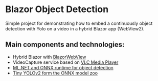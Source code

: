 # Blazor Object Detection 

Simple project for demonstrating how to embed a continuously object detection with Yolo 
on a video in a hybrid Blazor app (WebView2).

## Main components and technologies:
	
* Hybrid Blazor with [BlazorWebView](https://medium.com/@devmawin/software-development-and-hybrid-app-development-with-blazorwebview-blazor-59297f399811)
* VideoCapture service based on [VLC Media Player](https://github.com/videolan/libvlcsharp#samples)
* [ML.NET and ONNX runtime for object detection](https://docs.microsoft.com/en-us/dotnet/machine-learning/tutorials/object-detection-onnx)
* [Tiny YOLOv2 form the ONNX model zoo](https://github.com/onnx/models/tree/main/vision/object_detection_segmentation/tiny-yolov2)

